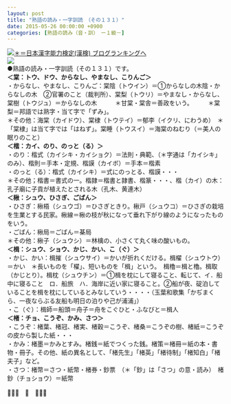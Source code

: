 ```yaml
---
layout: post
title: "熟語の読み・一字訓読　（その１３１）"
date: 2015-05-26 00:00:00 +0900
categories: [熟語の読み（音・訓）　ー１級－]
---
```


[![](/syuusyuu9701/assets/images/熟語の読み・一字訓読-（その１３１）-br_c_3028_1.gif)＊＝](http://blog.with2.net/link.php?1659096:3028 "日本漢字能力検定(漢検) ブログランキングへ")[日本漢字能力検定(漢検) ブログランキングへ](http://blog.with2.net/link.php?1659096:3028)  
![](/syuusyuu9701/assets/images/熟語の読み・一字訓読-（その１３１）-0be0e0d16f4e3960f88e8fd1977bae26.jpg)  
●熟語の読み・一字訓読（その１３１）です。  
**＜棠：トウ、ドウ、からなし、やまなし、こりんご＞**  
・からなし、やまなし、こりんご：棠陰（トウイン）＝①からなしの木陰・からなしの木　②官署のこと（裁判所）、棠梨（トウリ）＝やまなし・からなし、棠樹（トウジュ）＝からなしの木　　　＊甘棠・棠舎＝善政をいう。　　　＊棠梨＝邦語では熟字・当て字で「ずみ」。  
＊その他：海棠（カイドウ）、棠棣（トウテイ）＝郁李（イクリ、にわうめ）　＊「棠棣」は当て字では「はねず」。棠睡（トウスイ）＝海棠のねむり（＝美人の眠りのこと）  
**＜楷：カイ、のり、のっと（る）＞**  
・のり：楷式（カイシキ・カイショク）＝法則・典範、（＊字通は「カイシキ」のみ）、楷則＝手本・定規、楷謨（カイボ）＝手本＝楷素  
・のっと（る）：楷式（カイシキ）＝式にのっとる、楷謨・・・  
＊その他；楷書＝書式の一。楷隷＝楷書と隷書、楷篆・・・、楷（カイ）の木：孔子廟に子貢が植えたとされる木（孔木、黄連木）  
**＜楸：シュウ、ひさぎ、ごばん＞**  
・ひさぎ：楸梧（シュウゴ）＝ひさぎときり。楸戸（シュウコ）＝ひさぎの栽培を生業とする民家。楸線＝楸の枝が秋になって垂れ下がり線のようになったものをいう。  
・ごばん：楸局＝ごばん＝棊局  
＊その他：楸子（シュウシ）＝林檎の、小さくて丸く味の酸いもの。  
**＜楫：シュウ、ショウ、かじ、かい、こ（ぐ）＞**  
・かじ、かい：楫摧（シュウサイ）＝かいが折れくだける。楫櫂（シュウトウ）＝かい　＊長いものを「櫂」、短いものを「楫」という。　楫櫓＝楫と櫓。楫取（かじとり）。楫枕（シュウチン）＝①楫を枕にして寝ること、転じて、イ．船中に寝ること　ロ．船旅　ハ．海岸に近い家に寝ること。②船が夜、碇泊していることを楫を枕にしているとみなしていう・・・・（玉葉和歌集「かぢまくら、一夜ならぶる友船も明日の泊りや己が浦浦」）  
・こ（ぐ）：楫師＝船頭＝舟子＝舟をこぐひと・ふなびと＝楫人  
**＜楮：チョ、こうぞ、かみ、さつ＞**  
・こうぞ：楮葉、楮冠、楮実、楮穀＝こうぞ、楮桑＝こうぞの樹、楮紙＝こうぞの皮から製した紙・・・  
・かみ：楮墨＝かみとすみ。楮銭＝紙でつくった銭。楮策＝楮冊＝紙の本・書物・冊子。その他、紙の異名として、「楮先生」「楮英」「楮待制」「楮知白」「楮夫子」など。  
・さつ：楮幣＝さつ・紙幣・楮券・鈔票　（＊「鈔」は「さつ」の意・読み）　楮鈔（チョショウ）＝紙幣  
  
👋👋👋　🐑　👋👋👋  
  